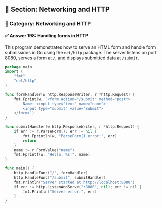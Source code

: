 ## 📘 Section: Networking and HTTP  
### 🔹 Category: Networking and HTTP  
#### ✅ Answer 198: Handling forms in HTTP

This program demonstrates how to serve an HTML form and handle form submissions in Go using the `net/http` package. The server listens on port 8080, serves a form at `/`, and displays submitted data at `/submit`.

```go
package main
import (
    "fmt"
    "net/http"
)

func formHandler(w http.ResponseWriter, r *http.Request) {
    fmt.Fprint(w, `<form action="/submit" method="post">
        Name: <input type="text" name="name">
        <input type="submit" value="Submit">
    </form>`)
}

func submitHandler(w http.ResponseWriter, r *http.Request) {
    if err := r.ParseForm(); err != nil {
        fmt.Fprintln(w, "ParseForm() error:", err)
        return
    }
    name := r.FormValue("name")
    fmt.Fprintf(w, "Hello, %s!", name)
}

func main() {
    http.HandleFunc("/", formHandler)
    http.HandleFunc("/submit", submitHandler)
    fmt.Println("Server started at http://localhost:8080")
    if err := http.ListenAndServe(":8080", nil); err != nil {
        fmt.Println("Server error:", err)
    }
}
```
